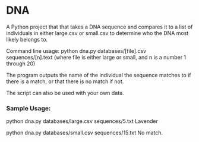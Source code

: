 # DNA

A Python project that that takes a DNA sequence and compares it to a list of individuals in either large.csv or small.csv to determine who the DNA most likely belongs to.

Command line usage: python dna.py databases/[file].csv sequences/[n].text
(where file is either large or small, and n is a number 1 through 20)

The program outputs the name of the individual the sequence matches to if there is a match, or that there is no match if not.

The script can also be used with your own data.

### Sample Usage:

python dna.py databases/large.csv sequences/5.txt
Lavender

python dna.py databases/small.csv sequences/15.txt
No match.
